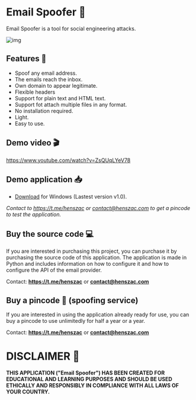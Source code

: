 #  Email Spoofer 📧

Email Spoofer is a tool for social engineering attacks.

![img](https://github.com/henszac/Email-Spoofer-Python-Windows/assets/166815874/54081dfa-c12e-4f81-b88b-fd7ada046ca7)

## Features 🚀

+ Spoof any email address.
+ The emails reach the inbox.
+ Own domain to appear legitimate.
+ Flexible headers
+ Support for plain text and HTML text.
+ Support fot attach multiple files in any format.
+ No installation required.
+ Light.
+ Easy to use.

## Demo video 🎬

https://www.youtube.com/watch?v=ZsQUqLYeV78

## Demo application 📥

+ [Download](https://github.com/henszac/Email-Spoofer-Python-Windows/releases/download/v1.0/Email-Spoofer-Python-Windows.rar) for Windows (Lastest version v1.0).
  
*Contact to https://t.me/henszac or contact@henszac.com to get a pincode to test the application.*

 ## Buy the source code 💻

If you are interested in purchasing this project, you can purchase it by purchasing the source code of this application. The application is made in Python and includes information on how to configure it and how to configure the API of the email provider.

Contact: **https://t.me/henszac** or **contact@henszac.com**

 ## Buy a pincode 🔑 (spoofing service)
 
If you are interested in using the application already ready for use, you can buy a pincode to use unlimitedly for half a year or a year.

Contact: **https://t.me/henszac** or **contact@henszac.com**

# DISCLAIMER 📜

**THIS APPLICATION ("Email Spoofer") HAS BEEN CREATED FOR EDUCATIONAL AND LEARNING PURPOSES AND SHOULD BE USED ETHICALLY AND RESPONSIBLY IN COMPLIANCE WITH ALL LAWS OF YOUR COUNTRY.**

